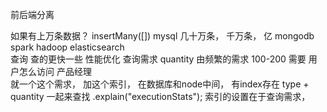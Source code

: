 前后端分离


如果有上万条数据？  insertMany([])
mysql  几十万条，
千万条， 亿  mongodb   spark  hadoop  elasticsearch  
查询 查的更快一些  性能优化
查询需求
quantity 由频繁的需求 100-200  需要 用户怎么访问 产品经理  
就一个这个需求， 加这个索引， 在数据库和node中间， 有index存在
type  +  quantity 一起来查找 
.explain("executionStats");
索引的设置在于查询需求，  
